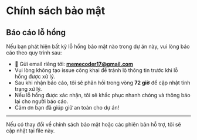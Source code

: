 # Chính sách bảo mật

## Báo cáo lỗ hổng

Nếu bạn phát hiện bất kỳ lỗ hổng bảo mật nào trong dự án này, vui lòng báo cáo theo quy trình sau:

- 📧 Gửi email riêng tới: **memecoder17@gmail.com**  
- Vui lòng không tạo issue công khai để tránh lộ thông tin trước khi lỗ hổng được xử lý.  
- Sau khi nhận báo cáo, tôi sẽ phản hồi trong vòng **72 giờ** để cập nhật tình trạng xử lý.  
- Nếu lỗ hổng được xác nhận, tôi sẽ khắc phục nhanh chóng và thông báo lại cho người báo cáo.  
- Cảm ơn bạn đã giúp giữ an toàn cho dự án!

---

Nếu có thay đổi về chính sách bảo mật hoặc các phiên bản hỗ trợ, tôi sẽ cập nhật tại file này.
